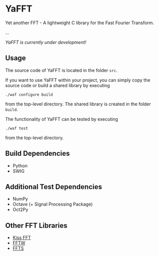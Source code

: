# YaFFT
Yet another FFT - A lightweight C library for the Fast Fourier Transform.

...

_YaFFT is currently under development!_

## Usage
The source code of YaFFT is located in the folder `src`.

If you want to use YaFFT within your project, 
you can simply copy the source code or build a shared library by executing
```
./waf configure build
```
from the top-level directory. The shared library is created in the folder `build`.

The functionality of YaFFT can be tested by executing
```
./waf test
```
from the top-level directory.

## Build Dependencies
* Python
* SWIG

## Additional Test Dependencies
* NumPy
* Octave (+ Signal Processing Package)
* Oct2Py

## Other FFT Libraries
* [Kiss FFT](http://kissfft.sourceforge.net)
* [FFTW](http://www.fftw.org)
* [FFTS](https://github.com/anthonix/ffts)

